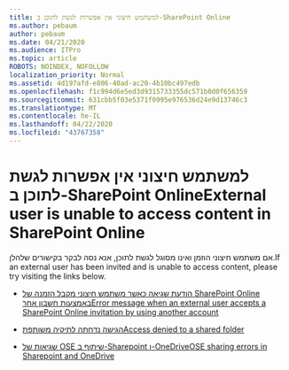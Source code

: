 ```yaml
---
title: למשתמש חיצוני אין אפשרות לגשת לתוכן ב-SharePoint Online
ms.author: pebaum
author: pebaum
ms.date: 04/21/2020
ms.audience: ITPro
ms.topic: article
ROBOTS: NOINDEX, NOFOLLOW
localization_priority: Normal
ms.assetid: 4d197afd-e806-40ad-ac20-4b10bc497edb
ms.openlocfilehash: f1c994d6e5ed3d9315733355dc571b0d0f656359
ms.sourcegitcommit: 631cbb5f03e5371f0995e976536d24e9d13746c3
ms.translationtype: MT
ms.contentlocale: he-IL
ms.lasthandoff: 04/22/2020
ms.locfileid: "43767358"
---
```

# <a name="external-user-is-unable-to-access-content-in-sharepoint-online"></a><span data-ttu-id="a1add-102">למשתמש חיצוני אין אפשרות לגשת לתוכן ב-SharePoint Online</span><span class="sxs-lookup"><span data-stu-id="a1add-102">External user is unable to access content in SharePoint Online</span></span>

<span data-ttu-id="a1add-103">אם משתמש חיצוני הוזמן ואינו מסוגל לגשת לתוכן, אנא נסה לבקר בקישורים שלהלן.</span><span class="sxs-lookup"><span data-stu-id="a1add-103">If an external user has been invited and is unable to access content, please try visiting the links below.</span></span>

- [<span data-ttu-id="a1add-104">הודעת שגיאה כאשר משתמש חיצוני מקבל הזמנה של SharePoint Online באמצעות חשבון אחר</span><span class="sxs-lookup"><span data-stu-id="a1add-104">Error message when an external user accepts a SharePoint Online invitation by using another account</span></span>](https://docs.microsoft.com/sharepoint/support/sharing-and-permissions/error-when-external-user-accepts-an-invitation-by-using-another-account)

- [<span data-ttu-id="a1add-105">הגישה נדחתה לתיקיה משותפת</span><span class="sxs-lookup"><span data-stu-id="a1add-105">Access denied to a shared folder</span></span>](https://docs.microsoft.com/sharepoint/support/sharing-and-permissions/cannot-access-shared-folder)

- [<span data-ttu-id="a1add-106">שגיאות של OSE שיתוף ב-Sharepoint ו-OneDrive</span><span class="sxs-lookup"><span data-stu-id="a1add-106">OSE sharing errors in Sharepoint and OneDrive</span></span>](https://docs.microsoft.com/sharepoint/sharepoint-onedrive-error-message)

